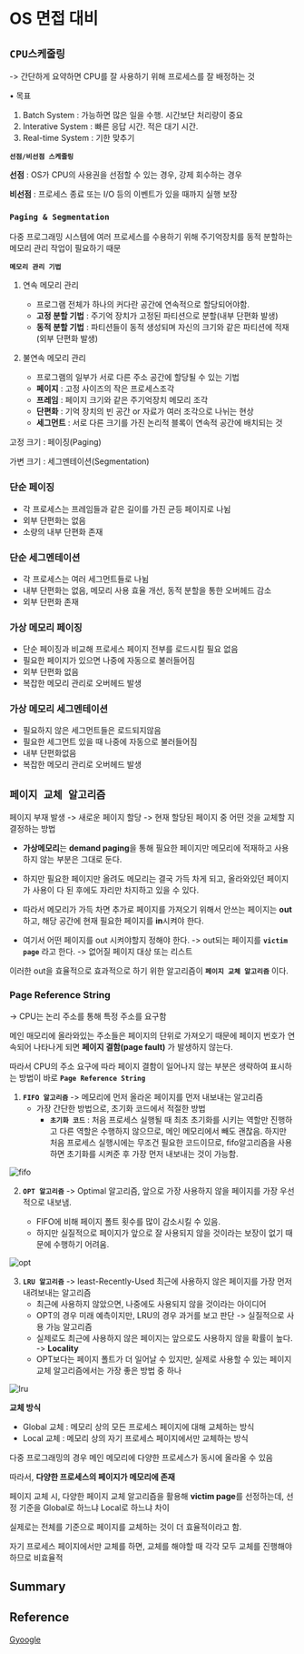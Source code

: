 # OS 면접 대비 

## **`CPU스케줄링`**

-> 간단하게 요약하면 CPU를 잘 사용하기 위해 프로세스를 잘 배정하는 것 

• 목표
1. Batch System : 가능하면 많은 일을 수행. 시간보단 처리량이 중요
2. Interative System : 빠른 응답 시간. 적은 대기 시간.
3. Real-time System : 기한 맞추기

**`선점/비선점 스케줄링`** 

**선점** : OS가 CPU의 사용권을 선점할 수 있는 경우, 강제 회수하는 경우

**비선점** : 프로세스 종료 또는 I/O 등의 이벤트가 있을 때까지 실행 보장


### **`Paging & Segmentation`**

다중 프로그래밍 시스템에 여러 프로세스를 수용하기 위해 주기억장치를 동적 분할하는 메모리 관리 작업이 필요하기 때문

**`메모리 관리 기법`**

1. 연속 메모리 관리 
    - 프로그램 전체가 하나의 커다란 공간에 연속적으로 할당되어야함.
	- **고정 분할 기법** : 주기억 장치가 고정된 파티션으로 분할(내부 단편화 발생)
	- **동적 분할 기법** : 파티션들이 동적 생성되며 자신의 크기와 같은 파티션에 적재(외부 단편화 발생)


2.  불연속 메모리 관리
	- 프로그램의 일부가 서로 다른 주소 공간에 할당될 수 있는 기법
	- **페이지** : 고정 사이즈의 작은 프로세스조각
	- **프레임** : 페이지 크기와 같은 주기억장치 메모리 조각
	- **단편화** : 기억 장치의 빈 공간 or 자료가 여러 조각으로 나뉘는 현상
	- **세그먼트** : 서로 다른 크기를 가진 논리적 블록이 연속적 공간에 배치되는 것

고정 크기 : 페이징(Paging)

가변 크기 : 세그멘테이션(Segmentation)

### **단순 페이징**
- 각 프로세스는 프레임들과 같은 길이를 가진 균등 페이지로 나뉨
- 외부 단편화는 없음
- 소량의 내부 단편화 존재

### **단순 세그멘테이션**
- 각 프로세스는 여러 세그먼트들로 나뉨
- 내부 단편화는 없음, 메모리 사용 효율 개선, 동적 분할을 통한 오버헤드 감소
- 외부 단편화 존재

### **가상 메모리 페이징**
- 단순 페이징과 비교해 프로세스 페이지 전부를 로드시킬 필요 없음
- 필요한 페이지가 있으면 나중에 자동으로 불러들어짐
- 외부 단편화 없음
- 복잡한 메모리 관리로 오버헤드 발생

### **가상 메모리 세그멘테이션**
- 필요하지 않은 세그먼트들은 로드되지않음
- 필요한 세그먼트 있을 때 나중에 자동으로 불러들어짐
- 내부 단편화없음
- 복잡한 메모리 관리로 오버헤드 발생


## **`페이지 교체 알고리즘`**
페이지 부재 발생 -> 새로운 페이지 할당 -> 현재 할당된 페이지 중 어떤 것을 교체할 지 결정하는 방법

- **가상메모리**는 **demand paging**을 통해 필요한 페이지만 메모리에 적재하고 사용하지 않는 부분은 그대로 둔다. 

- 하지만 필요한 페이지만 올려도 메모리는 결국 가득 차게 되고, 올라와있던 페이지가 사용이 다 된 후에도 자리만 차지하고 있을 수 있다. 

- 따라서 메모리가 가득 차면 추가로 페이지를 가져오기 위해서 안쓰는 페이지는 **out**하고, 해당 공간에 현재 필요한 페이지를 **in**시켜야 한다. 

- 여기서 어떤 페이지를 out 시켜야할지 정해야 한다. -> out되는 페이지를 **`victim page`** 라고 한다. -> 없어질 페이지 대상 또는 리스트

이러한 out을 효율적으로 효과적으로 하기 위한 알고리즘이 **`페이지 교체 알고리즘`** 이다. 

### **Page Reference String**

-> CPU는 논리 주소를 통해 특정 주소를 요구함 

메인 매모리에 올라와있는 주소들은 페이지의 단위로 가져오기 때문에 페이지 번호가 연속되어 나타나게 되면 **페이지 결함(page fault)** 가 발생하지 않는다.

따라서 CPU의 주소 요구에 따라 페이지 결함이 일어나지 않는 부분은 생략하여 표시하는 방법이 바로 **`Page Reference String`** 

1. **`FIFO 알고리즘`** -> 메모리에 먼저 올라온 페이지를 먼저 내보내는 알고리즘
   - 가장 간단한 방법으로, 초기화 코드에서 적절한 방법
     - **`초기화 코드`** : 처음 프로세스 실행될 때 최초 초기화를 시키는 역할만 진행하고 다른 역할은 수행하지 않으므로, 메인 메모리에서 빼도 괜찮음. 하지만 처음 프로세스 실행시에는 무조건 필요한 코드이므로, fifo알고리즘을 사용하면 초기화를 시켜준 후 가장 먼저 내보내는 것이 가능함. 

![fifo](https://user-images.githubusercontent.com/37646197/119483610-1deddc00-bd90-11eb-9ddd-458a93cfda53.PNG)

2. **`OPT 알고리즘`** -> Optimal 알고리즘, 앞으로 가장 사용하지 않을 페이지를 가장 우선적으로 내보냄. 

    - FIFO에 비해 페이지 폴트 횟수를 많이 감소시킬 수 있음. 
    - 하지만 실질적으로 페이지가 앞으로 잘 사용되지 않을 것이라는 보장이 없기 때문에 수행하기 어려움. 


![opt](https://user-images.githubusercontent.com/37646197/119483618-1f1f0900-bd90-11eb-83ea-01a76b5c0ded.PNG)

3. **`LRU 알고리즘`** -> least-Recently-Used 최근에 사용하지 않은 페이지를 가장 먼저 내려보내는 알고리즘
    - 최근에 사용하지 않았으면, 나중에도 사용되지 않을 것이라는 아이디어 
    - OPT의 경우 미래 예측이지만, LRU의 경우 과거를 보고 판단 -> 실질적으로 사용 가능 알고리즘
    - 실제로도 최근에 사용하지 않은 페이지는 앞으로도 사용하지 않을 확률이 높다. -> **Locality**
    - OPT보다는 페이지 폴트가 더 일어날 수 있지만, 실제로 사용할 수 있는 페이지 교체 알고리즘에서는 가장 좋은 방법 중 하나

![lru](https://user-images.githubusercontent.com/37646197/119483617-1e867280-bd90-11eb-9ce0-c8df3dcd0090.PNG)


**교체 방식**
- Global 교체 : 메모리 상의 모든 프로세스 페이지에 대해 교체하는 방식
- Local 교체 : 메모리 상의 자기 프로세스 페이지에서만 교체하는 방식

다중 프로그래밍의 경우 메인 메모리에 다양한 프로세스가 동시에 올라올 수 있음

따라서, **다양한 프로세스의 페이지가 메모리에 존재**

페이지 교체 시, 다양한 페이지 교체 알고리즘을 활용해 **victim page**를 선정하는데, 선정 기준을 Global로 하느냐 Local로 하느냐 차이



실제로는 전체를 기준으로 페이지를 교체하는 것이 더 효율적이라고 함. 

자기 프로세스 페이지에서만 교체를 하면, 교체를 해야할 때 각각 모두 교체를 진행해야 하므로 비효율적

## Summary 



## Reference 
[Gyoogle](https://gyoogle.dev/blog/computer-science/operating-system/)
